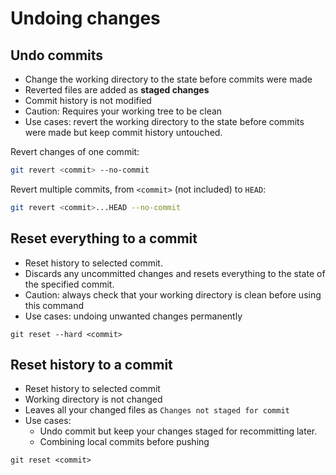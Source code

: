 # Undoing changes

## Undo commits

- Change the working directory to the state before commits were made
- Reverted files are added as **staged changes**
- Commit history is not modified
- Caution: Requires your working tree to be clean
- Use cases: revert the working directory to the state before commits were made but keep commit history untouched.

Revert changes of one commit:
```sh
git revert <commit> --no-commit
```

Revert multiple commits, from `<commit>` (not included) to `HEAD`:
```sh
git revert <commit>...HEAD --no-commit
```


## Reset everything to a commit

- Reset history to selected commit.
- Discards any uncommitted changes and resets everything to the state of the specified commit.
- Caution: always check that your working directory is clean before using this command
- Use cases: undoing unwanted changes permanently

```shell
git reset --hard <commit>
```


## Reset history to a commit

- Reset history to selected commit
- Working directory is not changed
- Leaves all your changed files as `Changes not staged for commit`
- Use cases:
  - Undo commit but keep your changes staged for recommitting later.
  - Combining local commits before pushing

```shell
git reset <commit>
```

